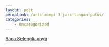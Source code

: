 ```yaml
---
layout: post
permalink: /arti-mimpi-3-jari-tangan-putus/
categories:
    - Uncategorized
---
```


[Baca Selengkapnya](/07)